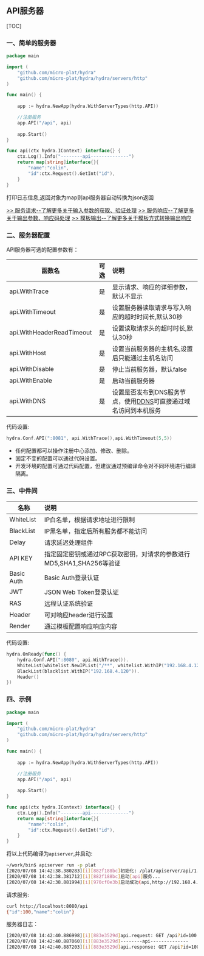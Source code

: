 API服务器
----------------------

[TOC]

### 一、简单的服务器
```go
package main

import (
    "github.com/micro-plat/hydra"
    "github.com/micro-plat/hydra/hydra/servers/http"
)

func main() {
  
    app := hydra.NewApp(hydra.WithServerTypes(http.API))

    //注册服务
    app.API("/api", api)
    
    app.Start()
}

func api(ctx hydra.IContext) interface{} {
    ctx.Log().Info("--------api--------------")
    return map[string]interface{}{
        "name":"colin",
        "id":ctx.Request().GetInt("id"),
    }
}
```
打印日志信息,返回对象为map则api服务器自动转换为json返回

[>>  服务请求--了解更多关于输入参数的获取、验证处理](./03-04-req.md)
[>>  服务响应--了解更多关于输出参数、响应码处理](./03-05-resp.md)
[>>  模板输出--了解更多关于模板方式转换输出响应](./03-04-render.md)



### 二、服务器配置

API服务器可选的配置参数有：

|函数名|可选|说明|
|-----|:----:|:----|
|api.WithTrace|是|显示请求、响应的详细参数，默认不显示|
|api.WithTimeout|是|设置服务器读取请求与写入响应的超时时间长,默认30秒|
|api.WithHeaderReadTimeout|是|设置读取请求头的超时时长,默认30秒|
|api.WithHost|是|设置当前服务器的主机名,设置后只能通过主机名访问|
|api.WithDisable|是|停止当前服务器，默认false|
|api.WithEnable|是|启动当前服务器|
|api.WithDNS|是|设置是否发布到DNS服务节点，使用[DDNS](https://github.com/micro-plat/ddns)可直接通过域名访问到本机服务|

代码设置:
```go
hydra.Conf.API(":8081", api.WithTrace(),api.WithTimeout(5,5))
```


* 任何配置都可以操作注册中心添加、修改、删除。
* 固定不变的配置可以通过代码设置。
* 开发环境的配置可通过代码配置，但建议通过预编译命令对不同环境进行编译隔离。

### 三、中件间

|名称|说明|
|-----|:-----|
|WhiteList|IP白名单，根据请求地址进行限制|
|BlackList|IP黑名单，指定后所有服务都不能访问|
|Delay|请求延迟处理组件|
|API KEY|指定固定密钥或通过RPC获取密钥，对请求的参数进行MD5,SHA1,SHA256等验证|
|Basic Auth|Basic Auth登录认证|
|JWT|JSON Web Token登录认证|
|RAS|远程认证系统验证|
|Header|可对响应header进行设置|
|Render|通过模板配置响应响应内容|


代码设置:
```go
hydra.OnReady(func() {
	hydra.Conf.API(":8080", api.WithTrace()).		
	WhiteList(whitelist.NewIPList("/**", whitelist.WithIP("192.168.4.121"))).
	BlackList(blacklist.WithIP("192.168.4.120")).	
	Header()
})
```



### 四、示例


```go
package main

import (
    "github.com/micro-plat/hydra"
    "github.com/micro-plat/hydra/hydra/servers/http"
)

func main() {
    
    app := hydra.NewApp(hydra.WithServerTypes(http.API))

    //注册服务
    app.API("/api", api)
    
    app.Start()
}

func api(ctx hydra.IContext) interface{} {
    ctx.Log().Info("--------api--------------")
    return map[string]interface{}{
        "name":"colin",
        "id":ctx.Request().GetInt("id"),
    }
}
```

将以上代码编译为`apiserver`,并启动:

```sh
~/work/bin$ apiserver run -p plat
[2020/07/08 14:42:38.380283][i][882f188bc]初始化: /plat/apiserver/api/1.0.0/conf
[2020/07/08 14:42:38.381712][i][882f188bc]启动[api]服务...
[2020/07/08 14:42:38.881994][i][970cf0e3b]启动成功(api,http://192.168.4.121:8080,1)
```

请求服务:

```sh
curl http://localhost:8080/api
{"id":100,"name":"colin"}
```

服务器日志：


```sh
[2020/07/08 14:42:40.886998][i][883e3529d]api.request: GET /api?id=100 from 192.168.4.121
[2020/07/08 14:42:40.887060][i][883e3529d]--------api--------------
[2020/07/08 14:42:40.887203][i][883e3529d]api.response: GET /api?id=100 200  344.076µs
```